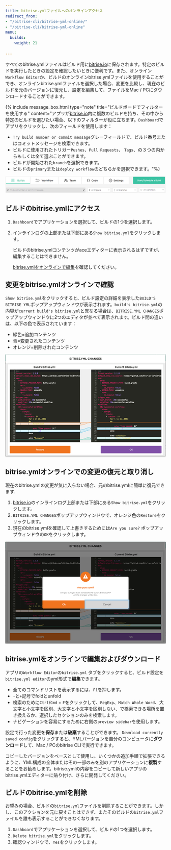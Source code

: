 ```yaml
---
title: bitrise.ymlファイルへのオンラインアクセス
redirect_from:
- "/bitrise-cli/bitrise-yml-online/"
- "/bitrise-cli/bitrise-yml-online"
menu:
  builds:
    weight: 21

---
```

すべてのbitrise.ymlファイルはビルド用に[bitrise.io](https://www.bitrise.io)に保存されます。特定のビルドを実行したときの設定を確認したいときに便利です。また、オンライン`Workflow Editor`か、ビルドのオンラインbitrise.ymlファイルを使用することができ、オンラインbitrise.ymlファイルを選択した場合、変更を比較し、現在のビルドを元のバージョンに復元し、設定を編集して、ファイルをMac / PCにダウンロードすることができます。

{% include message_box.html type="note" title="ビルドボードでフィルターを使用する" content="アプリが[bitrise.io](https://www.bitrise.io)内に複数のビルドを持ち、その中から特定のビルドを選びたい場合、以下のフィルターが役に立ちます。`Dashboard`でアプリをクリックし、次のフィールドを使用します：

* `Try build number or commit message`グレーフィールドで、ビルド番号またはコミットメッセージを検索できます。
* ビルドに使用されたトリガー`Pushes`、`Pull Requests`、 `Tags`、の３つの内からもしくは全て選ぶことができます。
* ビルドが開始された`branch`を選択できます。
* ビルドの`primary`または`deploy workflow`のどちらかを選択できます。"%}

![Screenshot](/img/bitrise-cli-bitrise-yml/build-filters.png)

## ビルドのbitrise.ymlにアクセス

1. `Dashboard`でアプリケーションを選択して、ビルドの1つを選択します。
2. インラインログの上部または下部にある`Show bitrise.yml`をクリックします。

   ビルドのbitrise.ymlコンテンツがaceエディターに表示されるはずですが、編集することはできません。

   [bitrise.ymlをオンラインで編集](#editing-and-downloading-bitriseyml-online)を確認してください。

## 変更をbitrise.ymlオンラインで確認

`Show bitrise.yml`をクリックすると、ビルド設定の詳細を表示した`BUILD'S BITRISE YML`ポップアップウィンドウが表示されます。`build's bitrise.yml`の内容が`current build's bitrise.yml`と異なる場合は、`BITRISE.YML CHANGES`ポップアップウィンドウに2つのエディタが並べて表示されます。ビルド間の違いは、以下の色で表示されています：

* 緑色=追加コンテンツ
* 青=変更されたコンテンツ
* オレンジ=削除されたコンテンツ

![Screenshot](/img/bitrise-cli-bitrise-yml/bitrise-yml-changes.png)

## bitrise.ymlオンラインでの変更の復元と取り消し

現在のbitrise.ymlの変更が気に入らない場合、元のbitrise.ymlに簡単に復元できます.

1. [bitrise.io](https://www.bitrise.io/)のインラインログ上部または下部にある`Show bitrise.yml`をクリックします。
2. `BITRISE.YML CHANGES`ポップアップウィンドウで、オレンジ色の`Restore`をクリックします。
3. 現在のbitrise.ymlを確認して上書きするためには`Are you sure?` ポップアップウィンドウの`OK`をクリックします。

![Screenshot](/img/bitrise-cli-bitrise-yml/confirm-bitrise-yml-changes.png)

## bitrise.ymlをオンラインで編集およびダウンロード

アプリの`Workflow Editor`の`bitrise.yml` タブをクリックすると、ビルド設定を`bitrise.yml editor`のyml形式で**編集**できます。

* 全てのコマンドリストを表示するには、`F1`を押します。
* `-`と`+`記号でfoldとunfold
* 検索のために`Ctrl`/`Cmd` + `F`をクリックして、`RegExp`、`Match Whole Word`、大文字と小文字を区別、大文字と小文字を区別しない、で検索できる場所を置き換えるか、選択したセクションのみを検索します。
* ナビゲーションを容易にするために右側の`preview sidebar`を使用します。

設定で行った変更を**保存**または**破棄**することができます。 `Download currently saved config`をクリックすると、YMLバージョンを自分のコンピュータに**ダウンロード**して、Mac / PCのbitrise CLIで実行できます。

コピーしたバージョンをベースとして使用し、いくつかの追加手順で拡張できるように、YML構成の全体またはその一部のみを別のアプリケーションに**複製**することをお勧めします。bitrise.ymlの内容をコピーして新しいアプリのbitrise.ymlエディターに貼り付け、さらに開発してください。

## ビルドのbitrise.ymlを削除

お望みの場合、ビルドの`bitrise.yml`ファイルを削除することができます。しかし、このアクションを元に戻すことはできず、またそのビルドの`bitrise.yml`ファイルを誰も表示することができなくなります。

1. `Dashboard`でアプリケーションを選択して、ビルドの1つを選択します。
2. `Delete bitrise.yml`をクリックします。
3. 確認ウィンドウで、`Yes`をクリックします。